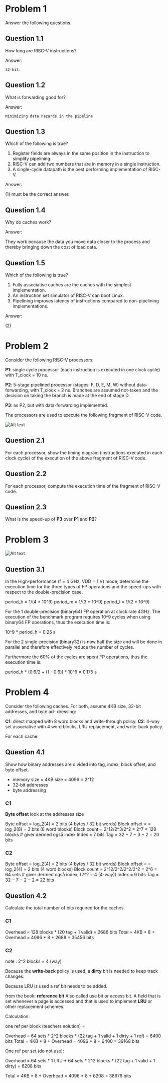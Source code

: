 # Problem 1

Answer the following questions.

## Question 1.1

How long are RISC-V instructions?

Answer:

    32-bit.


## Question 1.2

What is forwarding good for?

Answer:

    Minimizing data hazards in the pipeline

## Question 1.3

Which of the following is true?

1. Register fields are always in the same position in the instruction to simplify pipelining.
2. RISC-V can add two numbers that are in memory in a single instruction.
3. A single-cycle datapath is the best performing implementation of RISC-V.

Answer:

   (1) must be the correct answer.


## Question 1.4

Why do caches work?

Answer:

   They work because the data you move data closer to the process and thereby bringing down the cost of load data. 

## Question 1.5

Which of the following is true?

1. Fully associative caches are the caches with the simplest implementation.
2. An instruction set simulator of RISC-V can boot Linux.
3. Pipelining improves latency of instructions compared to non-pipelining implementations.

Answer:

   (2) 

# Problem 2

Consider the following RISC-V processors:

**P1**: single cycle processor (each instruction is executed in one clock cycle) with T_clock = 10 ns.

**P2**: 5-stage pipelined processor (stages: F, D, E, M, W) without data-forwarding, with T_clock = 2 ns.
Branches are assumed not-taken and the decision on taking the branch is made at the end of stage D.

**P3**: as P2, but with data-forwarding implemented.

The processors are used to execute the following fragment of RISC-V code.

![Alt text](img/Problem2_17.png)

## Question 2.1

For each processor, show the timing diagram (instructions executed in each clock cycle) of the execution of the above fragment of RISC-V code.

## Question 2.2

For each processor, compute the execution time of the fragment of RISC-V code.

## Question 2.3

What is the speed-up of **P3** over **P1** and **P2**?

# Problem 3

![Alt text](img/ex17_p3.png)

## Question 3.1

In the High-performance (f = 4 GHz, VDD = 1 V) mode, determine the execution time for the three types of FP operations and the speed-ups with respect to the double-precision case.

period_h = 1/(4 * 10^9)
period_m = 1/(3 * 10^9)
period_l = 1/(2 * 10^9)


For the 1 double-precision (binary64) FP operation at clock rate 4GHz. The execution of the benchmark program requires 10^9 cycles when using binary64 FP operations, thus the execution time is:

10^9 * period_h = 0.25 s


For the 2 single-precision (binary32) is now half the size and will be done in parallel and therefore effectively reduce the number of cycles.

Furthermore the 60% of the cycles are spent FP operations, thus the execution time is:

period_h * (0.6/2 + (1 - 0.6)) * 10^9 = 0.175 s



# Problem 4

Consider the following caches. For both, assume 4KB size, 32-bit addresses, and byte ad- dressing:

**C1**: direct mapped with 8 word blocks and write-through policy.
**C2**: 4-way set associative with 4 word blocks, LRU replacement, and write-back policy.

For each cache:

## Question 4.1

Show how binary addresses are divided into tag, index, block offset, and byte offset.

* memory size = 4KB size = 4096 = 2^12 
* 32-bit addresses
* byte addressing

### C1
**Byte offset** look at the addresses size

Byte offset = log_2(4) = 2 bits (4 bytes / 32 bit words)
Block offset = = log_2(8) = 3 bits (8 word blocks)
Block count = 2^12/2^3/2^2 = 2^7 = 128 blocks      # giver dermed også index
Index = 7 bits
Tag = 32 − 7 − 3 − 2 = 20 bits

### C2

Byte offset = log_2(4) = 2 bits (4 bytes / 32 bit words)
Block offset = = log_2(4) = 2 bits (4 word blocks)
Block count = 2^12/2^2/2^2/2^2 = 2^6 = 64 sets      # giver dermed også index, (2^2 = 4 (4-way))
Index = 6 bits
Tag = 32 − 7 − 2 − 2 = 22 bits


## Question 4.2

Calculate the total number of bits required for the caches.

### C1

Overhead = 128 blocks * (20 tag + 1 valid) = 2688 bits
Total = 4KB * 8 + Overhead = 4096 * 8 + 2688 = 35456 bits

### C2

note : 2^2 blocks = 4 (way)

Because the **write-back** policy is used, a **dirty** bit is needed to keep track changes.

Because LRU is used a ref bit needs to be added.

from the book:
    **reference bit** Also called use bit or access bit. A field that is set whenever a page is accessed and that is used to implement **LRU** or other replacement schemes.

Calculation:

one ref per block (teachers solution) = 

Overhead = 64 sets * 2^2 blocks * (22 tag + 1 valid + 1 dirty + 1 ref) = 6400 bits
Total = 4KB * 8 + Overhead = 4096 * 8 + 6400 = 39168 bits



One ref per set (do not use):

Overhead = 64 sets * 1 LRU + 64 sets * 2^2 blocks * (22 tag + 1 valid + 1 dirty) = 6208 bits

Total = 4KB * 8 + Overhead = 4096 * 8 + 6208 = 38976 bits
